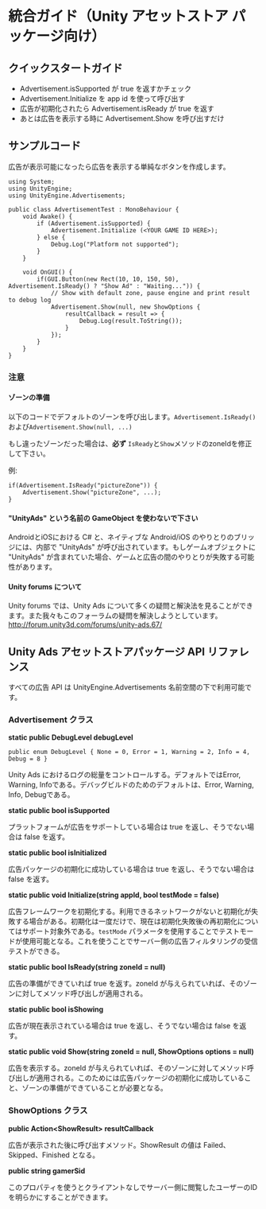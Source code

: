 # 統合ガイド（Unity アセットストア パッケージ向け）

## クイックスタートガイド

* Advertisement.isSupported が true を返すかチェック
* Advertisement.Initialize を app id を使って呼び出す
* 広告が初期化されたら Advertisement.isReady が true を返す
* あとは広告を表示する時に Advertisement.Show を呼び出すだけ

## サンプルコード

広告が表示可能になったら広告を表示する単純なボタンを作成します。

```
using System;
using UnityEngine;
using UnityEngine.Advertisements;

public class AdvertisementTest : MonoBehaviour {
	void Awake() {
		if (Advertisement.isSupported) {
			Advertisement.Initialize (<YOUR GAME ID HERE>);
		} else {
			Debug.Log("Platform not supported");
		}
	}

	void OnGUI() {
		if(GUI.Button(new Rect(10, 10, 150, 50), Advertisement.IsReady() ? "Show Ad" : "Waiting...")) {
			// Show with default zone, pause engine and print result to debug log
			Advertisement.Show(null, new ShowOptions {
				resultCallback = result => {
					Debug.Log(result.ToString());
				}
			});
		}
	}
}
```

### 注意

#### ゾーンの準備

以下のコードでデフォルトのゾーンを呼び出します。`Advertisement.IsReady()`および`Advertisement.Show(null, ...)`

もし違ったゾーンだった場合は、**必ず** `IsReady`と`Show`メソッドのzoneIdを修正して下さい。

例:

```
if(Advertisement.IsReady("pictureZone")) {
	Advertisement.Show("pictureZone", ...);
}
```

####  "UnityAds" という名前の GameObject を使わないで下さい

AndroidとiOSにおける C# と、ネイティブな Android/iOS のやりとりのブリッジには、内部で "UnityAds" が呼び出されています。もしゲームオブジェクトに "UnityAds" が含まれていた場合、ゲームと広告の間のやりとりが失敗する可能性があります。


#### Unity forums について　

Unity forums では、Unity Ads について多くの疑問と解決法を見ることができます。また我々もこのフォーラムの疑問を解決しようとしています。http://forum.unity3d.com/forums/unity-ads.67/


## Unity Ads アセットストアパッケージ API リファレンス

すべての広告 API は UnityEngine.Advertisements 名前空間の下で利用可能です。

### Advertisement クラス

**static public DebugLevel debugLevel**

`public enum DebugLevel {
  None = 0,
  Error = 1,
  Warning = 2,
  Info = 4,
  Debug = 8
}`

Unity Ads におけるログの総量をコントロールする。デフォルトではError, Warning, Infoである。デバッグビルドのためのデフォルトは、Error, Warning, Info, Debugである。

**static public bool isSupported**

プラットフォームが広告をサポートしている場合は true を返し、そうでない場合は false を返す。

**static public bool isInitialized**

広告パッケージの初期化に成功している場合は true を返し、そうでない場合は false を返す。

**static public void Initialize(string appId, bool testMode = false)**

広告フレームワークを初期化する。利用できるネットワークがないと初期化が失敗する場合がある。初期化は一度だけで、現在は初期化失敗後の再初期化についてはサポート対象外である。`testMode` パラメータを使用することでテストモードが使用可能となる。これを使うことでサーバー側の広告フィルタリングの受信テストができる。



**static public bool IsReady(string zoneId = null)**

広告の準備ができていれば true を返す。zoneId が与えられていれば、そのゾーンに対してメソッド呼び出しが適用される。

**static public bool isShowing**

広告が現在表示されている場合は true を返し、そうでない場合は false を返す。

**static public void Show(string zoneId = null, ShowOptions options = null)**

広告を表示する。zoneId が与えられていれば、そのゾーンに対してメソッド呼び出しが適用される。このためには広告パッケージの初期化に成功していること、ゾーンの準備ができていることが必要となる。



### ShowOptions クラス

**public Action&lt;ShowResult&gt; resultCallback**

広告が表示された後に呼び出すメソッド。ShowResult の値は Failed、Skipped、Finished となる。

**public string gamerSid**

このプロパティを使うとクライアントなしでサーバー側に閲覧したユーザーのIDを明らかにすることができます。